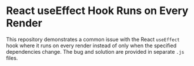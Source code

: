 # React useEffect Hook Runs on Every Render

This repository demonstrates a common issue with the React `useEffect` hook where it runs on every render instead of only when the specified dependencies change.  The bug and solution are provided in separate `.js` files.